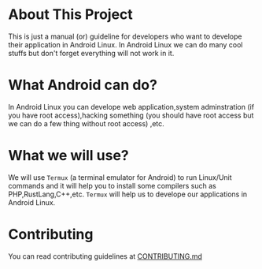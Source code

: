 # About This Project

This is just a manual (or) guideline for developers who want to develope their application in Android Linux.
In Android Linux we can do many cool stuffs but don't forget everything will not work in it.

# What Android can do?

In Android Linux you can develope web application,system adminstration (if you have root access),hacking something (you should have root access but we can do a few thing without root access) ,etc.

# What we will use?

We will use `Termux` (a terminal emulator for Android) to run Linux/Unit commands and it will help you to install some compilers such as PHP,RustLang,C++,etc.
`Termux` will help us to develope our applications in Android Linux.

# Contributing

You can read contributing guidelines at [CONTRIBUTING.md](./CONTRIBUTING.md)